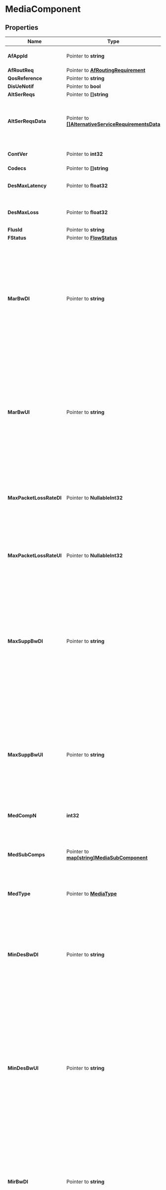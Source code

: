 # MediaComponent

## Properties

Name | Type | Description | Notes
------------ | ------------- | ------------- | -------------
**AfAppId** | Pointer to **string** | Contains an AF application identifier. | [optional] 
**AfRoutReq** | Pointer to [**AfRoutingRequirement**](AfRoutingRequirement.md) |  | [optional] 
**QosReference** | Pointer to **string** |  | [optional] 
**DisUeNotif** | Pointer to **bool** |  | [optional] 
**AltSerReqs** | Pointer to **[]string** |  | [optional] 
**AltSerReqsData** | Pointer to [**[]AlternativeServiceRequirementsData**](AlternativeServiceRequirementsData.md) | Contains alternative service requirements that include individual QoS parameter sets. | [optional] 
**ContVer** | Pointer to **int32** | Represents the content version of some content. | [optional] 
**Codecs** | Pointer to **[]string** |  | [optional] 
**DesMaxLatency** | Pointer to **float32** | string with format &#39;float&#39; as defined in OpenAPI. | [optional] 
**DesMaxLoss** | Pointer to **float32** | string with format &#39;float&#39; as defined in OpenAPI. | [optional] 
**FlusId** | Pointer to **string** |  | [optional] 
**FStatus** | Pointer to [**FlowStatus**](FlowStatus.md) |  | [optional] 
**MarBwDl** | Pointer to **string** | String representing a bit rate; the prefixes follow the standard symbols from The International System of Units, and represent x1000 multipliers, with the exception that prefix \&quot;K\&quot; is used to represent the standard symbol \&quot;k\&quot;.  | [optional] 
**MarBwUl** | Pointer to **string** | String representing a bit rate; the prefixes follow the standard symbols from The International System of Units, and represent x1000 multipliers, with the exception that prefix \&quot;K\&quot; is used to represent the standard symbol \&quot;k\&quot;.  | [optional] 
**MaxPacketLossRateDl** | Pointer to **NullableInt32** | This data type is defined in the same way as the &#39;PacketLossRate&#39; data type, but with the OpenAPI &#39;nullable: true&#39; property.  | [optional] 
**MaxPacketLossRateUl** | Pointer to **NullableInt32** | This data type is defined in the same way as the &#39;PacketLossRate&#39; data type, but with the OpenAPI &#39;nullable: true&#39; property.  | [optional] 
**MaxSuppBwDl** | Pointer to **string** | String representing a bit rate; the prefixes follow the standard symbols from The International System of Units, and represent x1000 multipliers, with the exception that prefix \&quot;K\&quot; is used to represent the standard symbol \&quot;k\&quot;.  | [optional] 
**MaxSuppBwUl** | Pointer to **string** | String representing a bit rate; the prefixes follow the standard symbols from The International System of Units, and represent x1000 multipliers, with the exception that prefix \&quot;K\&quot; is used to represent the standard symbol \&quot;k\&quot;.  | [optional] 
**MedCompN** | **int32** |  | 
**MedSubComps** | Pointer to [**map[string]MediaSubComponent**](MediaSubComponent.md) | Contains the requested bitrate and filters for the set of service data flows identified by their common flow identifier. The key of the map is the fNum attribute. | [optional] 
**MedType** | Pointer to [**MediaType**](MediaType.md) |  | [optional] 
**MinDesBwDl** | Pointer to **string** | String representing a bit rate; the prefixes follow the standard symbols from The International System of Units, and represent x1000 multipliers, with the exception that prefix \&quot;K\&quot; is used to represent the standard symbol \&quot;k\&quot;.  | [optional] 
**MinDesBwUl** | Pointer to **string** | String representing a bit rate; the prefixes follow the standard symbols from The International System of Units, and represent x1000 multipliers, with the exception that prefix \&quot;K\&quot; is used to represent the standard symbol \&quot;k\&quot;.  | [optional] 
**MirBwDl** | Pointer to **string** | String representing a bit rate; the prefixes follow the standard symbols from The International System of Units, and represent x1000 multipliers, with the exception that prefix \&quot;K\&quot; is used to represent the standard symbol \&quot;k\&quot;.  | [optional] 
**MirBwUl** | Pointer to **string** | String representing a bit rate; the prefixes follow the standard symbols from The International System of Units, and represent x1000 multipliers, with the exception that prefix \&quot;K\&quot; is used to represent the standard symbol \&quot;k\&quot;.  | [optional] 
**PreemptCap** | Pointer to [**PreemptionCapability**](PreemptionCapability.md) |  | [optional] 
**PreemptVuln** | Pointer to [**PreemptionVulnerability**](PreemptionVulnerability.md) |  | [optional] 
**PrioSharingInd** | Pointer to [**PrioritySharingIndicator**](PrioritySharingIndicator.md) |  | [optional] 
**ResPrio** | Pointer to [**ReservPriority**](ReservPriority.md) |  | [optional] 
**RrBw** | Pointer to **string** | String representing a bit rate; the prefixes follow the standard symbols from The International System of Units, and represent x1000 multipliers, with the exception that prefix \&quot;K\&quot; is used to represent the standard symbol \&quot;k\&quot;.  | [optional] 
**RsBw** | Pointer to **string** | String representing a bit rate; the prefixes follow the standard symbols from The International System of Units, and represent x1000 multipliers, with the exception that prefix \&quot;K\&quot; is used to represent the standard symbol \&quot;k\&quot;.  | [optional] 
**SharingKeyDl** | Pointer to **int32** | Integer where the allowed values correspond to the value range of an unsigned 32-bit integer.  | [optional] 
**SharingKeyUl** | Pointer to **int32** | Integer where the allowed values correspond to the value range of an unsigned 32-bit integer.  | [optional] 
**TsnQos** | Pointer to [**TsnQosContainer**](TsnQosContainer.md) |  | [optional] 
**TscaiInputDl** | Pointer to [**NullableTscaiInputContainer**](TscaiInputContainer.md) |  | [optional] 
**TscaiInputUl** | Pointer to [**NullableTscaiInputContainer**](TscaiInputContainer.md) |  | [optional] 
**TscaiTimeDom** | Pointer to **int32** | Unsigned Integer, i.e. only value 0 and integers above 0 are permissible. | [optional] 

## Methods

### NewMediaComponent

`func NewMediaComponent(medCompN int32, ) *MediaComponent`

NewMediaComponent instantiates a new MediaComponent object
This constructor will assign default values to properties that have it defined,
and makes sure properties required by API are set, but the set of arguments
will change when the set of required properties is changed

### NewMediaComponentWithDefaults

`func NewMediaComponentWithDefaults() *MediaComponent`

NewMediaComponentWithDefaults instantiates a new MediaComponent object
This constructor will only assign default values to properties that have it defined,
but it doesn't guarantee that properties required by API are set

### GetAfAppId

`func (o *MediaComponent) GetAfAppId() string`

GetAfAppId returns the AfAppId field if non-nil, zero value otherwise.

### GetAfAppIdOk

`func (o *MediaComponent) GetAfAppIdOk() (*string, bool)`

GetAfAppIdOk returns a tuple with the AfAppId field if it's non-nil, zero value otherwise
and a boolean to check if the value has been set.

### SetAfAppId

`func (o *MediaComponent) SetAfAppId(v string)`

SetAfAppId sets AfAppId field to given value.

### HasAfAppId

`func (o *MediaComponent) HasAfAppId() bool`

HasAfAppId returns a boolean if a field has been set.

### GetAfRoutReq

`func (o *MediaComponent) GetAfRoutReq() AfRoutingRequirement`

GetAfRoutReq returns the AfRoutReq field if non-nil, zero value otherwise.

### GetAfRoutReqOk

`func (o *MediaComponent) GetAfRoutReqOk() (*AfRoutingRequirement, bool)`

GetAfRoutReqOk returns a tuple with the AfRoutReq field if it's non-nil, zero value otherwise
and a boolean to check if the value has been set.

### SetAfRoutReq

`func (o *MediaComponent) SetAfRoutReq(v AfRoutingRequirement)`

SetAfRoutReq sets AfRoutReq field to given value.

### HasAfRoutReq

`func (o *MediaComponent) HasAfRoutReq() bool`

HasAfRoutReq returns a boolean if a field has been set.

### GetQosReference

`func (o *MediaComponent) GetQosReference() string`

GetQosReference returns the QosReference field if non-nil, zero value otherwise.

### GetQosReferenceOk

`func (o *MediaComponent) GetQosReferenceOk() (*string, bool)`

GetQosReferenceOk returns a tuple with the QosReference field if it's non-nil, zero value otherwise
and a boolean to check if the value has been set.

### SetQosReference

`func (o *MediaComponent) SetQosReference(v string)`

SetQosReference sets QosReference field to given value.

### HasQosReference

`func (o *MediaComponent) HasQosReference() bool`

HasQosReference returns a boolean if a field has been set.

### GetDisUeNotif

`func (o *MediaComponent) GetDisUeNotif() bool`

GetDisUeNotif returns the DisUeNotif field if non-nil, zero value otherwise.

### GetDisUeNotifOk

`func (o *MediaComponent) GetDisUeNotifOk() (*bool, bool)`

GetDisUeNotifOk returns a tuple with the DisUeNotif field if it's non-nil, zero value otherwise
and a boolean to check if the value has been set.

### SetDisUeNotif

`func (o *MediaComponent) SetDisUeNotif(v bool)`

SetDisUeNotif sets DisUeNotif field to given value.

### HasDisUeNotif

`func (o *MediaComponent) HasDisUeNotif() bool`

HasDisUeNotif returns a boolean if a field has been set.

### GetAltSerReqs

`func (o *MediaComponent) GetAltSerReqs() []string`

GetAltSerReqs returns the AltSerReqs field if non-nil, zero value otherwise.

### GetAltSerReqsOk

`func (o *MediaComponent) GetAltSerReqsOk() (*[]string, bool)`

GetAltSerReqsOk returns a tuple with the AltSerReqs field if it's non-nil, zero value otherwise
and a boolean to check if the value has been set.

### SetAltSerReqs

`func (o *MediaComponent) SetAltSerReqs(v []string)`

SetAltSerReqs sets AltSerReqs field to given value.

### HasAltSerReqs

`func (o *MediaComponent) HasAltSerReqs() bool`

HasAltSerReqs returns a boolean if a field has been set.

### GetAltSerReqsData

`func (o *MediaComponent) GetAltSerReqsData() []AlternativeServiceRequirementsData`

GetAltSerReqsData returns the AltSerReqsData field if non-nil, zero value otherwise.

### GetAltSerReqsDataOk

`func (o *MediaComponent) GetAltSerReqsDataOk() (*[]AlternativeServiceRequirementsData, bool)`

GetAltSerReqsDataOk returns a tuple with the AltSerReqsData field if it's non-nil, zero value otherwise
and a boolean to check if the value has been set.

### SetAltSerReqsData

`func (o *MediaComponent) SetAltSerReqsData(v []AlternativeServiceRequirementsData)`

SetAltSerReqsData sets AltSerReqsData field to given value.

### HasAltSerReqsData

`func (o *MediaComponent) HasAltSerReqsData() bool`

HasAltSerReqsData returns a boolean if a field has been set.

### GetContVer

`func (o *MediaComponent) GetContVer() int32`

GetContVer returns the ContVer field if non-nil, zero value otherwise.

### GetContVerOk

`func (o *MediaComponent) GetContVerOk() (*int32, bool)`

GetContVerOk returns a tuple with the ContVer field if it's non-nil, zero value otherwise
and a boolean to check if the value has been set.

### SetContVer

`func (o *MediaComponent) SetContVer(v int32)`

SetContVer sets ContVer field to given value.

### HasContVer

`func (o *MediaComponent) HasContVer() bool`

HasContVer returns a boolean if a field has been set.

### GetCodecs

`func (o *MediaComponent) GetCodecs() []string`

GetCodecs returns the Codecs field if non-nil, zero value otherwise.

### GetCodecsOk

`func (o *MediaComponent) GetCodecsOk() (*[]string, bool)`

GetCodecsOk returns a tuple with the Codecs field if it's non-nil, zero value otherwise
and a boolean to check if the value has been set.

### SetCodecs

`func (o *MediaComponent) SetCodecs(v []string)`

SetCodecs sets Codecs field to given value.

### HasCodecs

`func (o *MediaComponent) HasCodecs() bool`

HasCodecs returns a boolean if a field has been set.

### GetDesMaxLatency

`func (o *MediaComponent) GetDesMaxLatency() float32`

GetDesMaxLatency returns the DesMaxLatency field if non-nil, zero value otherwise.

### GetDesMaxLatencyOk

`func (o *MediaComponent) GetDesMaxLatencyOk() (*float32, bool)`

GetDesMaxLatencyOk returns a tuple with the DesMaxLatency field if it's non-nil, zero value otherwise
and a boolean to check if the value has been set.

### SetDesMaxLatency

`func (o *MediaComponent) SetDesMaxLatency(v float32)`

SetDesMaxLatency sets DesMaxLatency field to given value.

### HasDesMaxLatency

`func (o *MediaComponent) HasDesMaxLatency() bool`

HasDesMaxLatency returns a boolean if a field has been set.

### GetDesMaxLoss

`func (o *MediaComponent) GetDesMaxLoss() float32`

GetDesMaxLoss returns the DesMaxLoss field if non-nil, zero value otherwise.

### GetDesMaxLossOk

`func (o *MediaComponent) GetDesMaxLossOk() (*float32, bool)`

GetDesMaxLossOk returns a tuple with the DesMaxLoss field if it's non-nil, zero value otherwise
and a boolean to check if the value has been set.

### SetDesMaxLoss

`func (o *MediaComponent) SetDesMaxLoss(v float32)`

SetDesMaxLoss sets DesMaxLoss field to given value.

### HasDesMaxLoss

`func (o *MediaComponent) HasDesMaxLoss() bool`

HasDesMaxLoss returns a boolean if a field has been set.

### GetFlusId

`func (o *MediaComponent) GetFlusId() string`

GetFlusId returns the FlusId field if non-nil, zero value otherwise.

### GetFlusIdOk

`func (o *MediaComponent) GetFlusIdOk() (*string, bool)`

GetFlusIdOk returns a tuple with the FlusId field if it's non-nil, zero value otherwise
and a boolean to check if the value has been set.

### SetFlusId

`func (o *MediaComponent) SetFlusId(v string)`

SetFlusId sets FlusId field to given value.

### HasFlusId

`func (o *MediaComponent) HasFlusId() bool`

HasFlusId returns a boolean if a field has been set.

### GetFStatus

`func (o *MediaComponent) GetFStatus() FlowStatus`

GetFStatus returns the FStatus field if non-nil, zero value otherwise.

### GetFStatusOk

`func (o *MediaComponent) GetFStatusOk() (*FlowStatus, bool)`

GetFStatusOk returns a tuple with the FStatus field if it's non-nil, zero value otherwise
and a boolean to check if the value has been set.

### SetFStatus

`func (o *MediaComponent) SetFStatus(v FlowStatus)`

SetFStatus sets FStatus field to given value.

### HasFStatus

`func (o *MediaComponent) HasFStatus() bool`

HasFStatus returns a boolean if a field has been set.

### GetMarBwDl

`func (o *MediaComponent) GetMarBwDl() string`

GetMarBwDl returns the MarBwDl field if non-nil, zero value otherwise.

### GetMarBwDlOk

`func (o *MediaComponent) GetMarBwDlOk() (*string, bool)`

GetMarBwDlOk returns a tuple with the MarBwDl field if it's non-nil, zero value otherwise
and a boolean to check if the value has been set.

### SetMarBwDl

`func (o *MediaComponent) SetMarBwDl(v string)`

SetMarBwDl sets MarBwDl field to given value.

### HasMarBwDl

`func (o *MediaComponent) HasMarBwDl() bool`

HasMarBwDl returns a boolean if a field has been set.

### GetMarBwUl

`func (o *MediaComponent) GetMarBwUl() string`

GetMarBwUl returns the MarBwUl field if non-nil, zero value otherwise.

### GetMarBwUlOk

`func (o *MediaComponent) GetMarBwUlOk() (*string, bool)`

GetMarBwUlOk returns a tuple with the MarBwUl field if it's non-nil, zero value otherwise
and a boolean to check if the value has been set.

### SetMarBwUl

`func (o *MediaComponent) SetMarBwUl(v string)`

SetMarBwUl sets MarBwUl field to given value.

### HasMarBwUl

`func (o *MediaComponent) HasMarBwUl() bool`

HasMarBwUl returns a boolean if a field has been set.

### GetMaxPacketLossRateDl

`func (o *MediaComponent) GetMaxPacketLossRateDl() int32`

GetMaxPacketLossRateDl returns the MaxPacketLossRateDl field if non-nil, zero value otherwise.

### GetMaxPacketLossRateDlOk

`func (o *MediaComponent) GetMaxPacketLossRateDlOk() (*int32, bool)`

GetMaxPacketLossRateDlOk returns a tuple with the MaxPacketLossRateDl field if it's non-nil, zero value otherwise
and a boolean to check if the value has been set.

### SetMaxPacketLossRateDl

`func (o *MediaComponent) SetMaxPacketLossRateDl(v int32)`

SetMaxPacketLossRateDl sets MaxPacketLossRateDl field to given value.

### HasMaxPacketLossRateDl

`func (o *MediaComponent) HasMaxPacketLossRateDl() bool`

HasMaxPacketLossRateDl returns a boolean if a field has been set.

### SetMaxPacketLossRateDlNil

`func (o *MediaComponent) SetMaxPacketLossRateDlNil(b bool)`

 SetMaxPacketLossRateDlNil sets the value for MaxPacketLossRateDl to be an explicit nil

### UnsetMaxPacketLossRateDl
`func (o *MediaComponent) UnsetMaxPacketLossRateDl()`

UnsetMaxPacketLossRateDl ensures that no value is present for MaxPacketLossRateDl, not even an explicit nil
### GetMaxPacketLossRateUl

`func (o *MediaComponent) GetMaxPacketLossRateUl() int32`

GetMaxPacketLossRateUl returns the MaxPacketLossRateUl field if non-nil, zero value otherwise.

### GetMaxPacketLossRateUlOk

`func (o *MediaComponent) GetMaxPacketLossRateUlOk() (*int32, bool)`

GetMaxPacketLossRateUlOk returns a tuple with the MaxPacketLossRateUl field if it's non-nil, zero value otherwise
and a boolean to check if the value has been set.

### SetMaxPacketLossRateUl

`func (o *MediaComponent) SetMaxPacketLossRateUl(v int32)`

SetMaxPacketLossRateUl sets MaxPacketLossRateUl field to given value.

### HasMaxPacketLossRateUl

`func (o *MediaComponent) HasMaxPacketLossRateUl() bool`

HasMaxPacketLossRateUl returns a boolean if a field has been set.

### SetMaxPacketLossRateUlNil

`func (o *MediaComponent) SetMaxPacketLossRateUlNil(b bool)`

 SetMaxPacketLossRateUlNil sets the value for MaxPacketLossRateUl to be an explicit nil

### UnsetMaxPacketLossRateUl
`func (o *MediaComponent) UnsetMaxPacketLossRateUl()`

UnsetMaxPacketLossRateUl ensures that no value is present for MaxPacketLossRateUl, not even an explicit nil
### GetMaxSuppBwDl

`func (o *MediaComponent) GetMaxSuppBwDl() string`

GetMaxSuppBwDl returns the MaxSuppBwDl field if non-nil, zero value otherwise.

### GetMaxSuppBwDlOk

`func (o *MediaComponent) GetMaxSuppBwDlOk() (*string, bool)`

GetMaxSuppBwDlOk returns a tuple with the MaxSuppBwDl field if it's non-nil, zero value otherwise
and a boolean to check if the value has been set.

### SetMaxSuppBwDl

`func (o *MediaComponent) SetMaxSuppBwDl(v string)`

SetMaxSuppBwDl sets MaxSuppBwDl field to given value.

### HasMaxSuppBwDl

`func (o *MediaComponent) HasMaxSuppBwDl() bool`

HasMaxSuppBwDl returns a boolean if a field has been set.

### GetMaxSuppBwUl

`func (o *MediaComponent) GetMaxSuppBwUl() string`

GetMaxSuppBwUl returns the MaxSuppBwUl field if non-nil, zero value otherwise.

### GetMaxSuppBwUlOk

`func (o *MediaComponent) GetMaxSuppBwUlOk() (*string, bool)`

GetMaxSuppBwUlOk returns a tuple with the MaxSuppBwUl field if it's non-nil, zero value otherwise
and a boolean to check if the value has been set.

### SetMaxSuppBwUl

`func (o *MediaComponent) SetMaxSuppBwUl(v string)`

SetMaxSuppBwUl sets MaxSuppBwUl field to given value.

### HasMaxSuppBwUl

`func (o *MediaComponent) HasMaxSuppBwUl() bool`

HasMaxSuppBwUl returns a boolean if a field has been set.

### GetMedCompN

`func (o *MediaComponent) GetMedCompN() int32`

GetMedCompN returns the MedCompN field if non-nil, zero value otherwise.

### GetMedCompNOk

`func (o *MediaComponent) GetMedCompNOk() (*int32, bool)`

GetMedCompNOk returns a tuple with the MedCompN field if it's non-nil, zero value otherwise
and a boolean to check if the value has been set.

### SetMedCompN

`func (o *MediaComponent) SetMedCompN(v int32)`

SetMedCompN sets MedCompN field to given value.


### GetMedSubComps

`func (o *MediaComponent) GetMedSubComps() map[string]MediaSubComponent`

GetMedSubComps returns the MedSubComps field if non-nil, zero value otherwise.

### GetMedSubCompsOk

`func (o *MediaComponent) GetMedSubCompsOk() (*map[string]MediaSubComponent, bool)`

GetMedSubCompsOk returns a tuple with the MedSubComps field if it's non-nil, zero value otherwise
and a boolean to check if the value has been set.

### SetMedSubComps

`func (o *MediaComponent) SetMedSubComps(v map[string]MediaSubComponent)`

SetMedSubComps sets MedSubComps field to given value.

### HasMedSubComps

`func (o *MediaComponent) HasMedSubComps() bool`

HasMedSubComps returns a boolean if a field has been set.

### GetMedType

`func (o *MediaComponent) GetMedType() MediaType`

GetMedType returns the MedType field if non-nil, zero value otherwise.

### GetMedTypeOk

`func (o *MediaComponent) GetMedTypeOk() (*MediaType, bool)`

GetMedTypeOk returns a tuple with the MedType field if it's non-nil, zero value otherwise
and a boolean to check if the value has been set.

### SetMedType

`func (o *MediaComponent) SetMedType(v MediaType)`

SetMedType sets MedType field to given value.

### HasMedType

`func (o *MediaComponent) HasMedType() bool`

HasMedType returns a boolean if a field has been set.

### GetMinDesBwDl

`func (o *MediaComponent) GetMinDesBwDl() string`

GetMinDesBwDl returns the MinDesBwDl field if non-nil, zero value otherwise.

### GetMinDesBwDlOk

`func (o *MediaComponent) GetMinDesBwDlOk() (*string, bool)`

GetMinDesBwDlOk returns a tuple with the MinDesBwDl field if it's non-nil, zero value otherwise
and a boolean to check if the value has been set.

### SetMinDesBwDl

`func (o *MediaComponent) SetMinDesBwDl(v string)`

SetMinDesBwDl sets MinDesBwDl field to given value.

### HasMinDesBwDl

`func (o *MediaComponent) HasMinDesBwDl() bool`

HasMinDesBwDl returns a boolean if a field has been set.

### GetMinDesBwUl

`func (o *MediaComponent) GetMinDesBwUl() string`

GetMinDesBwUl returns the MinDesBwUl field if non-nil, zero value otherwise.

### GetMinDesBwUlOk

`func (o *MediaComponent) GetMinDesBwUlOk() (*string, bool)`

GetMinDesBwUlOk returns a tuple with the MinDesBwUl field if it's non-nil, zero value otherwise
and a boolean to check if the value has been set.

### SetMinDesBwUl

`func (o *MediaComponent) SetMinDesBwUl(v string)`

SetMinDesBwUl sets MinDesBwUl field to given value.

### HasMinDesBwUl

`func (o *MediaComponent) HasMinDesBwUl() bool`

HasMinDesBwUl returns a boolean if a field has been set.

### GetMirBwDl

`func (o *MediaComponent) GetMirBwDl() string`

GetMirBwDl returns the MirBwDl field if non-nil, zero value otherwise.

### GetMirBwDlOk

`func (o *MediaComponent) GetMirBwDlOk() (*string, bool)`

GetMirBwDlOk returns a tuple with the MirBwDl field if it's non-nil, zero value otherwise
and a boolean to check if the value has been set.

### SetMirBwDl

`func (o *MediaComponent) SetMirBwDl(v string)`

SetMirBwDl sets MirBwDl field to given value.

### HasMirBwDl

`func (o *MediaComponent) HasMirBwDl() bool`

HasMirBwDl returns a boolean if a field has been set.

### GetMirBwUl

`func (o *MediaComponent) GetMirBwUl() string`

GetMirBwUl returns the MirBwUl field if non-nil, zero value otherwise.

### GetMirBwUlOk

`func (o *MediaComponent) GetMirBwUlOk() (*string, bool)`

GetMirBwUlOk returns a tuple with the MirBwUl field if it's non-nil, zero value otherwise
and a boolean to check if the value has been set.

### SetMirBwUl

`func (o *MediaComponent) SetMirBwUl(v string)`

SetMirBwUl sets MirBwUl field to given value.

### HasMirBwUl

`func (o *MediaComponent) HasMirBwUl() bool`

HasMirBwUl returns a boolean if a field has been set.

### GetPreemptCap

`func (o *MediaComponent) GetPreemptCap() PreemptionCapability`

GetPreemptCap returns the PreemptCap field if non-nil, zero value otherwise.

### GetPreemptCapOk

`func (o *MediaComponent) GetPreemptCapOk() (*PreemptionCapability, bool)`

GetPreemptCapOk returns a tuple with the PreemptCap field if it's non-nil, zero value otherwise
and a boolean to check if the value has been set.

### SetPreemptCap

`func (o *MediaComponent) SetPreemptCap(v PreemptionCapability)`

SetPreemptCap sets PreemptCap field to given value.

### HasPreemptCap

`func (o *MediaComponent) HasPreemptCap() bool`

HasPreemptCap returns a boolean if a field has been set.

### GetPreemptVuln

`func (o *MediaComponent) GetPreemptVuln() PreemptionVulnerability`

GetPreemptVuln returns the PreemptVuln field if non-nil, zero value otherwise.

### GetPreemptVulnOk

`func (o *MediaComponent) GetPreemptVulnOk() (*PreemptionVulnerability, bool)`

GetPreemptVulnOk returns a tuple with the PreemptVuln field if it's non-nil, zero value otherwise
and a boolean to check if the value has been set.

### SetPreemptVuln

`func (o *MediaComponent) SetPreemptVuln(v PreemptionVulnerability)`

SetPreemptVuln sets PreemptVuln field to given value.

### HasPreemptVuln

`func (o *MediaComponent) HasPreemptVuln() bool`

HasPreemptVuln returns a boolean if a field has been set.

### GetPrioSharingInd

`func (o *MediaComponent) GetPrioSharingInd() PrioritySharingIndicator`

GetPrioSharingInd returns the PrioSharingInd field if non-nil, zero value otherwise.

### GetPrioSharingIndOk

`func (o *MediaComponent) GetPrioSharingIndOk() (*PrioritySharingIndicator, bool)`

GetPrioSharingIndOk returns a tuple with the PrioSharingInd field if it's non-nil, zero value otherwise
and a boolean to check if the value has been set.

### SetPrioSharingInd

`func (o *MediaComponent) SetPrioSharingInd(v PrioritySharingIndicator)`

SetPrioSharingInd sets PrioSharingInd field to given value.

### HasPrioSharingInd

`func (o *MediaComponent) HasPrioSharingInd() bool`

HasPrioSharingInd returns a boolean if a field has been set.

### GetResPrio

`func (o *MediaComponent) GetResPrio() ReservPriority`

GetResPrio returns the ResPrio field if non-nil, zero value otherwise.

### GetResPrioOk

`func (o *MediaComponent) GetResPrioOk() (*ReservPriority, bool)`

GetResPrioOk returns a tuple with the ResPrio field if it's non-nil, zero value otherwise
and a boolean to check if the value has been set.

### SetResPrio

`func (o *MediaComponent) SetResPrio(v ReservPriority)`

SetResPrio sets ResPrio field to given value.

### HasResPrio

`func (o *MediaComponent) HasResPrio() bool`

HasResPrio returns a boolean if a field has been set.

### GetRrBw

`func (o *MediaComponent) GetRrBw() string`

GetRrBw returns the RrBw field if non-nil, zero value otherwise.

### GetRrBwOk

`func (o *MediaComponent) GetRrBwOk() (*string, bool)`

GetRrBwOk returns a tuple with the RrBw field if it's non-nil, zero value otherwise
and a boolean to check if the value has been set.

### SetRrBw

`func (o *MediaComponent) SetRrBw(v string)`

SetRrBw sets RrBw field to given value.

### HasRrBw

`func (o *MediaComponent) HasRrBw() bool`

HasRrBw returns a boolean if a field has been set.

### GetRsBw

`func (o *MediaComponent) GetRsBw() string`

GetRsBw returns the RsBw field if non-nil, zero value otherwise.

### GetRsBwOk

`func (o *MediaComponent) GetRsBwOk() (*string, bool)`

GetRsBwOk returns a tuple with the RsBw field if it's non-nil, zero value otherwise
and a boolean to check if the value has been set.

### SetRsBw

`func (o *MediaComponent) SetRsBw(v string)`

SetRsBw sets RsBw field to given value.

### HasRsBw

`func (o *MediaComponent) HasRsBw() bool`

HasRsBw returns a boolean if a field has been set.

### GetSharingKeyDl

`func (o *MediaComponent) GetSharingKeyDl() int32`

GetSharingKeyDl returns the SharingKeyDl field if non-nil, zero value otherwise.

### GetSharingKeyDlOk

`func (o *MediaComponent) GetSharingKeyDlOk() (*int32, bool)`

GetSharingKeyDlOk returns a tuple with the SharingKeyDl field if it's non-nil, zero value otherwise
and a boolean to check if the value has been set.

### SetSharingKeyDl

`func (o *MediaComponent) SetSharingKeyDl(v int32)`

SetSharingKeyDl sets SharingKeyDl field to given value.

### HasSharingKeyDl

`func (o *MediaComponent) HasSharingKeyDl() bool`

HasSharingKeyDl returns a boolean if a field has been set.

### GetSharingKeyUl

`func (o *MediaComponent) GetSharingKeyUl() int32`

GetSharingKeyUl returns the SharingKeyUl field if non-nil, zero value otherwise.

### GetSharingKeyUlOk

`func (o *MediaComponent) GetSharingKeyUlOk() (*int32, bool)`

GetSharingKeyUlOk returns a tuple with the SharingKeyUl field if it's non-nil, zero value otherwise
and a boolean to check if the value has been set.

### SetSharingKeyUl

`func (o *MediaComponent) SetSharingKeyUl(v int32)`

SetSharingKeyUl sets SharingKeyUl field to given value.

### HasSharingKeyUl

`func (o *MediaComponent) HasSharingKeyUl() bool`

HasSharingKeyUl returns a boolean if a field has been set.

### GetTsnQos

`func (o *MediaComponent) GetTsnQos() TsnQosContainer`

GetTsnQos returns the TsnQos field if non-nil, zero value otherwise.

### GetTsnQosOk

`func (o *MediaComponent) GetTsnQosOk() (*TsnQosContainer, bool)`

GetTsnQosOk returns a tuple with the TsnQos field if it's non-nil, zero value otherwise
and a boolean to check if the value has been set.

### SetTsnQos

`func (o *MediaComponent) SetTsnQos(v TsnQosContainer)`

SetTsnQos sets TsnQos field to given value.

### HasTsnQos

`func (o *MediaComponent) HasTsnQos() bool`

HasTsnQos returns a boolean if a field has been set.

### GetTscaiInputDl

`func (o *MediaComponent) GetTscaiInputDl() TscaiInputContainer`

GetTscaiInputDl returns the TscaiInputDl field if non-nil, zero value otherwise.

### GetTscaiInputDlOk

`func (o *MediaComponent) GetTscaiInputDlOk() (*TscaiInputContainer, bool)`

GetTscaiInputDlOk returns a tuple with the TscaiInputDl field if it's non-nil, zero value otherwise
and a boolean to check if the value has been set.

### SetTscaiInputDl

`func (o *MediaComponent) SetTscaiInputDl(v TscaiInputContainer)`

SetTscaiInputDl sets TscaiInputDl field to given value.

### HasTscaiInputDl

`func (o *MediaComponent) HasTscaiInputDl() bool`

HasTscaiInputDl returns a boolean if a field has been set.

### SetTscaiInputDlNil

`func (o *MediaComponent) SetTscaiInputDlNil(b bool)`

 SetTscaiInputDlNil sets the value for TscaiInputDl to be an explicit nil

### UnsetTscaiInputDl
`func (o *MediaComponent) UnsetTscaiInputDl()`

UnsetTscaiInputDl ensures that no value is present for TscaiInputDl, not even an explicit nil
### GetTscaiInputUl

`func (o *MediaComponent) GetTscaiInputUl() TscaiInputContainer`

GetTscaiInputUl returns the TscaiInputUl field if non-nil, zero value otherwise.

### GetTscaiInputUlOk

`func (o *MediaComponent) GetTscaiInputUlOk() (*TscaiInputContainer, bool)`

GetTscaiInputUlOk returns a tuple with the TscaiInputUl field if it's non-nil, zero value otherwise
and a boolean to check if the value has been set.

### SetTscaiInputUl

`func (o *MediaComponent) SetTscaiInputUl(v TscaiInputContainer)`

SetTscaiInputUl sets TscaiInputUl field to given value.

### HasTscaiInputUl

`func (o *MediaComponent) HasTscaiInputUl() bool`

HasTscaiInputUl returns a boolean if a field has been set.

### SetTscaiInputUlNil

`func (o *MediaComponent) SetTscaiInputUlNil(b bool)`

 SetTscaiInputUlNil sets the value for TscaiInputUl to be an explicit nil

### UnsetTscaiInputUl
`func (o *MediaComponent) UnsetTscaiInputUl()`

UnsetTscaiInputUl ensures that no value is present for TscaiInputUl, not even an explicit nil
### GetTscaiTimeDom

`func (o *MediaComponent) GetTscaiTimeDom() int32`

GetTscaiTimeDom returns the TscaiTimeDom field if non-nil, zero value otherwise.

### GetTscaiTimeDomOk

`func (o *MediaComponent) GetTscaiTimeDomOk() (*int32, bool)`

GetTscaiTimeDomOk returns a tuple with the TscaiTimeDom field if it's non-nil, zero value otherwise
and a boolean to check if the value has been set.

### SetTscaiTimeDom

`func (o *MediaComponent) SetTscaiTimeDom(v int32)`

SetTscaiTimeDom sets TscaiTimeDom field to given value.

### HasTscaiTimeDom

`func (o *MediaComponent) HasTscaiTimeDom() bool`

HasTscaiTimeDom returns a boolean if a field has been set.


[[Back to Model list]](../README.md#documentation-for-models) [[Back to API list]](../README.md#documentation-for-api-endpoints) [[Back to README]](../README.md)


